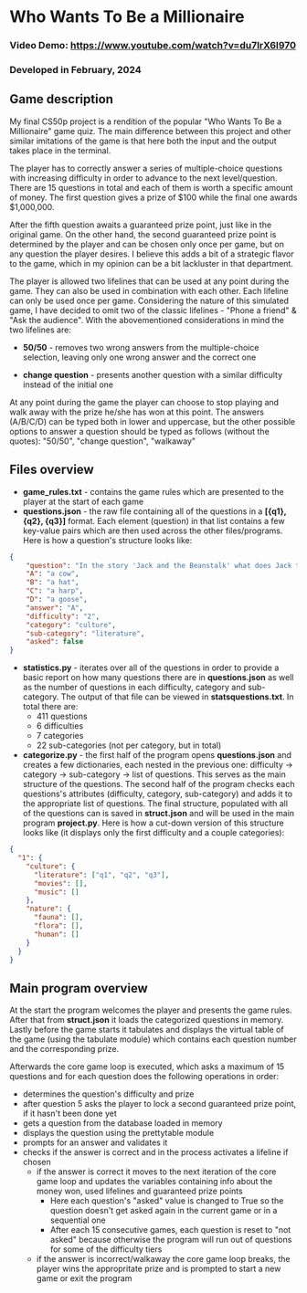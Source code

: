 # Who Wants To Be a Millionaire
### Video Demo:  <https://www.youtube.com/watch?v=du7IrX6I970>
### Developed in February, 2024

## Game description
My final CS50p project is a rendition of the popular "Who Wants To Be a Millionaire" game quiz. The main difference between this project and other similar imitations of the game is that here both the input and the output takes place in the terminal.

The player has to correctly answer a series of multiple-choice questions with increasing difficulty in order to advance to the next level/question. There are 15 questions in total and each of them is worth a specific amount of money. The first question gives a prize of $100 while the final one awards $1,000,000.

After the fifth question awaits a guaranteed prize point, just like in the original game. On the other hand, the second guaranteed prize point is determined by the player and can be chosen only once per game, but on any question the player desires. I believe this adds a bit of a strategic flavor to the game, which in my opinion can be a bit lackluster in that department.

The player is allowed two lifelines that can be used at any point during the game. They can also be used in combination with each other. Each lifeline can only be used once per game. Considering the nature of this simulated game, I have decided to omit two of the classic lifelines - "Phone a friend" & "Ask the audience".
With the abovementioned considerations in mind the two lifelines are:

- **50/50** - removes two wrong answers from the multiple-choice selection, leaving only one wrong answer and the correct one

- **change question** - presents another question with a similar difficulty instead of the initial one

At any point during the game the player can choose to stop playing and walk away with the prize he/she has won at this point.
The answers (A/B/C/D) can be typed both in lower and uppercase, but the other possible options to answer a question should be typed as follows (without the quotes): "50/50", "change question", "walkaway"

## Files overview
- **game_rules.txt** - contains the game rules which are presented to the player at the start of each game
- **questions.json** - the raw file containing all of the questions in a **[{q1}, {q2}, {q3}]** format. Each element (question) in that list contains a few key-value pairs which are then used across the other files/programs. Here is how a question's structure looks like:

```json
{
    "question": "In the story 'Jack and the Beanstalk' what does Jack trade to get the magic beans?",
    "A": "a cow",
    "B": "a hat",
    "C": "a harp",
    "D": "a goose",
    "answer": "A",
    "difficulty": "2",
    "category": "culture",
    "sub-category": "literature",
    "asked": false
}
```
- **statistics.py** - iterates over all of the questions in order to provide a basic report on how many questions there are in **questions.json** as well as the number of questions in each difficulty, category and sub-category. The output of that file can be viewed in **statsquestions.txt**. In total there are:
    - 411 questions
    - 6 difficulties
    - 7 categories
    - 22 sub-categories (not per category, but in total)
- **categorize.py** - the first half of the program opens **questions.json** and creates a few dictionaries, each nested in the previous one: difficulty -> category -> sub-category -> list of questions. This serves as the main structure of the questions. The second half of the program checks each questions's attributes (difficulty, category, sub-category) and adds it to the appropriate list of questions. The final structure, populated with all of the questions can is saved in **struct.json** and will be used in the main program **project.py**. Here is how a cut-down version of this structure looks like (it displays only the first difficulty and a couple categories):

```json
{
  "1": {
    "culture": {
      "literature": ["q1", "q2", "q3"],
      "movies": [],
      "music": []
    },
    "nature": {
      "fauna": [],
      "flora": [],
      "human": []
    }
  }
}
```

## Main program overview

At the start the program welcomes the player and presents the game rules. After that from **struct.json** it loads the categorized questions in memory. Lastly before the game starts it tabulates and displays the virtual table of the game (using the tabulate module) which contains each question number and the corresponding prize.

Afterwards the core game loop is executed, which asks a maximum of 15 questions and for each question does the following operations in order:
- determines the question's difficulty and prize
- after question 5 asks the player to lock a second guaranteed prize point, if it hasn't been done yet
- gets a question from the database loaded in memory
- displays the question using the prettytable module
- prompts for an answer and validates it
- checks if the answer is correct and in the process activates a lifeline if chosen
    - if the answer is correct it moves to the next iteration of the core game loop and updates the variables containing info about the money won, used lifelines and guaranteed prize points
       - Here each question's "asked" value is changed to True so the question doesn't get asked again in the current game or in a sequential one
       - After each 15 consecutive games, each question is reset to "not asked" because otherwise the program will run out of questions for some of the difficulty tiers
    - if the answer is incorrect/walkaway the core game loop breaks, the player wins the appropritate prize and is prompted to start a new game or exit the program






